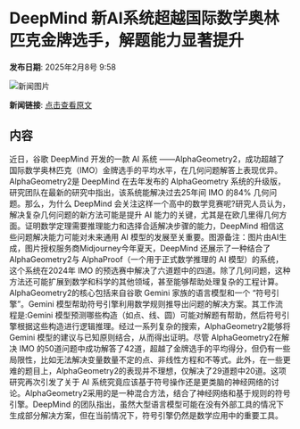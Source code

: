 # DeepMind 新AI系统超越国际数学奥林匹克金牌选手，解题能力显著提升

**发布日期**: 2025年2月8号 9:58

![新闻图片](https://pic.chinaz.com/picmap/202310270933175014_5.jpg)

**新闻链接**: [点击查看原文](https://www.aibase.com/zh/news/15160)

## 内容

近日，谷歌 DeepMind 开发的一款 AI 系统 ——AlphaGeometry2，成功超越了国际数学奥林匹克（IMO）金牌选手的平均水平，在几何问题解答上表现优异。AlphaGeometry2是 DeepMind 在去年发布的 AlphaGeometry 系统的升级版，研究团队在最新的研究中指出，该系统能解决过去25年间 IMO 的84% 几何问题。那么，为什么 DeepMind 会关注这样一个高中的数学竞赛呢?研究人员认为，解决复杂几何问题的新方法可能是提升 AI 能力的关键，尤其是在欧几里得几何方面。证明数学定理需要推理能力和选择合适解决步骤的能力，DeepMind 相信这些问题解决能力可能对未来通用 AI 模型的发展至关重要。图源备注：图片由AI生成，图片授权服务商Midjourney今年夏天，DeepMind 还展示了一种结合了 AlphaGeometry2与 AlphaProof（一个用于正式数学推理的 AI 模型）的系统，这个系统在2024年 IMO 的预选赛中解决了六道题中的四道。除了几何问题，这种方法还可能扩展到数学和科学的其他领域，甚至能够帮助处理复杂的工程计算。AlphaGeometry2的核心包括来自谷歌 Gemini 家族的语言模型和一个 “符号引擎”。Gemini 模型帮助符号引擎利用数学规则推导出问题的解决方案。其工作流程是:Gemini 模型预测哪些构造（如点、线、圆）可能对解题有帮助，然后符号引擎根据这些构造进行逻辑推理。经过一系列复杂的搜索，AlphaGeometry2能够将 Gemini 模型的建议与已知原则结合，从而得出证明。尽管 AlphaGeometry2在解决 IMO 的50道问题中成功解答了42道，超越了金牌选手的平均得分，但仍有一些局限性，比如无法解决变量数量不定的点、非线性方程和不等式。此外，在一些更难的题目上，AlphaGeometry2的表现并不理想，仅解决了29道题中20道。这项研究再次引发了关于 AI 系统究竟应该基于符号操作还是更类脑的神经网络的讨论。AlphaGeometry2采用的是一种混合方法，结合了神经网络和基于规则的符号引擎。DeepMind 的团队指出，虽然大型语言模型可能在没有外部工具的情况下生成部分解决方案，但在当前情况下，符号引擎仍然是数学应用中的重要工具。

